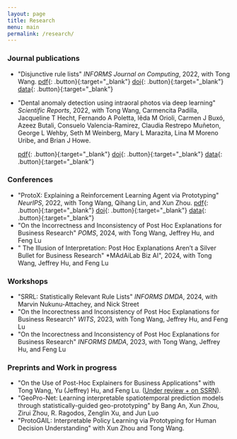 ```yaml
---
layout: page
title: Research
menu: main
permalink: /research/
---
```

### Journal publications

- "Disjunctive rule lists" *INFORMS Journal on Computing*, 2022, with Tong Wang.
  [pdf](https://pubsonline.informs.org/doi/full/10.1287/ijoc.2022.1242){: .button}{:target="_blank"} [doi](https://doi.org/10.1287/ijoc.2022.1242){: .button}{:target="_blank"} [data](https://zenodo.org/record/6954927){: .button}{:target="_blank"}


- "Dental anomaly detection using intraoral photos via deep learning" *Scientific Reports*, 2022, with Tong Wang, Carmencita Padilla, Jacqueline T Hecht, Fernando A Poletta, Iêda M Orioli, Carmen J Buxó, Azeez Butali, Consuelo Valencia-Ramirez, Claudia Restrepo Muñeton, George L Wehby, Seth M Weinberg, Mary L Marazita, Lina M Moreno Uribe, and Brian J Howe. 

  [pdf](https://www.nature.com/articles/s41598-022-15788-1.pdf){: .button}{:target="_blank"} [doi](https://doi.org/10.1038/s41598-022-17668-0){: .button}{:target="_blank"} [data](https://github.com/rrags/DentalAnomalyDetector){: .button}{:target="_blank"}

### Conferences
- "ProtoX: Explaining a Reinforcement Learning Agent via Prototyping" *NeurIPS*, 2022, with Tong Wang, Qihang Lin, and Xun Zhou.
  [pdf](https://arxiv.org/pdf/2211.03162){: .button}{:target="_blank"} [doi](https://doi.org/10.48550/arXiv.2211.03162){: .button}{:target="_blank"} [data](https://github.com/rrags/ProtoX_NeurIPS){: .button}{:target="_blank"}
- "On the Incorrectness and Inconsistency of Post Hoc Explanations for Business Research" *POMS*, 2024, with Tong Wang, Jeffrey Hu, and Feng Lu
- " The Illusion of Interpretation: Post Hoc Explanations Aren’t a Silver Bullet for Business Research" *MAdAiLab Biz AI", 2024, with Tong Wang, Jeffrey Hu, and Feng Lu

### Workshops
- "SRRL: Statistically Relevant Rule Lists" *INFORMS DMDA*, 2024, with Marvin Nukunu-Attachey, and Nick Street
- "On the Incorectness and Inconsistency of Post Hoc Explanations for Business Research" *WITS*, 2023, with Tong Wang, Jeffrey Hu, and Feng Lu
- "On the Incorectness and Inconsistency of Post Hoc Explanations for Business Research" *INFORMS DMDA*, 2023, with Tong Wang, Jeffrey Hu, and Feng Lu

### Preprints and Work in progress 
- "On the Use of Post-Hoc Explainers for Business Applications" with Tong Wang, Yu (Jeffrey) Hu, and Feng Lu. ([Under review + on SSRN](https://papers.ssrn.com/sol3/papers.cfm?abstract_id=4915307)).
- "GeoPro-Net: Learning interpretable spatiotemporal prediction models through statistically-guided geo-prototyping" by Bang An, Xun Zhou, Zirui Zhou, R. Ragodos, Zenglin Xu, and Jun Luo 
- "ProtoGAIL: Interpretable Policy Learning via Prototyping for Human Decision Understanding" with Xun Zhou and Tong Wang.  
